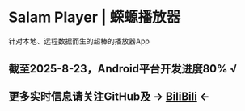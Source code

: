# Salam Player | 蝾螈播放器
针对本地、远程数据而生的超棒的播放器App
## 截至2025-8-23，Android平台开发进度80% √<br><br>更多实时信息请关注GitHub及 -> [BiliBili](https://space.bilibili.com/194639276?spm_id_from=333.1007.0.0) <-
